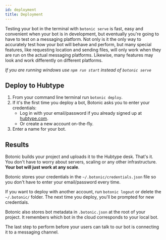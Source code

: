 ```yaml
---
id: deployment
title: Deployment
---
```


Testing your bot in the terminal with `botonic serve` is fast, easy and convenient when your bot is in development, but eventually you're going to have to test on a messaging platform. Not only is it the only way to accurately test how your bot will behave and perform, but many special features, like requesting location and sending files, will only work when they are run on the actual messaging platforms. Likewise, many features may look and work differently on different platforms.

_If you are running windows use `npm run start` instead of `botonic serve`_

## Deploy to Hubtype

1. From your command line terminal run `botonic deploy`.
2. If it's the first time you deploy a bot, Botonic asks you to enter your credentials:
   - Log in with your email/password if you already signed up at [hubtype.com](https://hubtype.com/).
   - Or create a new account on-the-fly.
3. Enter a name for your bot.

## Results

Botonic builds your project and uploads it to the Hubtype desk. That's it. You don't have to worry about servers, scaling or any other infrastructure. **Your bot will just work at any scale**.

Botonic stores your credentials in the `~/.botonic/credentials.json` file so you don't have to enter your email/password every time.

If you want to deploy with another account, run `botonic logout` or delete the `~/.botonic/` folder. The next time you deploy, you'll be prompted for new credentials.

Botonic also stores bot metadata in `.botonic.json` at the root of your project. It remembers which bot in the cloud corresponds to your local bot.

The last step to perform before your users can talk to our bot is connecting it to a messaging channel.
